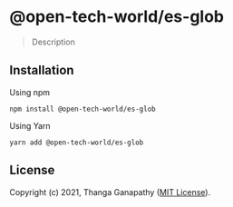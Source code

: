 # @open-tech-world/es-glob

> Description

## Installation

Using npm

```shell
npm install @open-tech-world/es-glob
```

Using Yarn

```shell
yarn add @open-tech-world/es-glob
```

## License

Copyright (c) 2021, Thanga Ganapathy ([MIT License](./LICENSE)).
